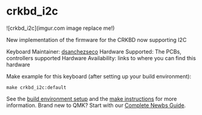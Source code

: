 # crkbd_i2c

![crkbd_i2c](imgur.com image replace me!)

New implementation of the firmware for the CRKBD now supporting I2C

Keyboard Maintainer: [dsanchezseco](https://github.com/dsanchezseco)
Hardware Supported: The PCBs, controllers supported
Hardware Availability: links to where you can find this hardware

Make example for this keyboard (after setting up your build environment):

    make crkbd_i2c:default

See the [build environment setup](https://docs.qmk.fm/#/getting_started_build_tools) and the [make instructions](https://docs.qmk.fm/#/getting_started_make_guide) for more information. Brand new to QMK? Start with our [Complete Newbs Guide](https://docs.qmk.fm/#/newbs).
